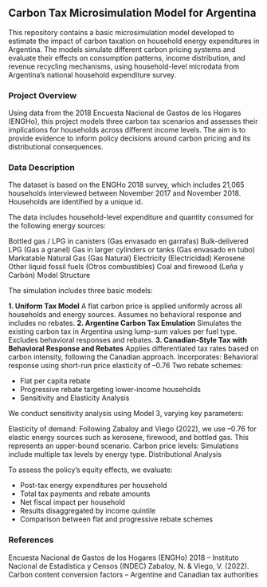 ## Carbon Tax Microsimulation Model for Argentina

This repository contains a basic microsimulation model developed to estimate the impact of carbon taxation on household energy expenditures in Argentina. The models simulate different carbon pricing systems and evaluate their effects on consumption patterns, income distribution, and revenue recycling mechanisms, using household-level microdata from Argentina’s national household expenditure survey.

### Project Overview

Using data from the 2018 Encuesta Nacional de Gastos de los Hogares (ENGHo), this project models three carbon tax scenarios and assesses their implications for households across different income levels. The aim is to provide evidence to inform policy decisions around carbon pricing and its distributional consequences.

### Data Description

The dataset is based on the ENGHo 2018 survey, which includes 21,065 households interviewed between November 2017 and November 2018. Households are identified by a unique id.

The data includes household-level expenditure and quantity consumed for the following energy sources:

Bottled gas / LPG in canisters (Gas envasado en garrafas)
Bulk-delivered LPG (Gas a granel)
Gas in larger cylinders or tanks (Gas envasado en tubo)
Markatable Natural Gas (Gas Natural)
Electricity (Electricidad)
Kerosene
Other liquid fossil fuels (Otros combustibles)
Coal and firewood (Leña y Carbón)
Model Structure

The simulation includes three basic models:

**1. Uniform Tax Model**
A flat carbon price is applied uniformly across all households and energy sources.
Assumes no behavioral response and includes no rebates.
**2. Argentine Carbon Tax Emulation**
Simulates the existing carbon tax in Argentina using lump-sum values per fuel type.
Excludes behavioral responses and rebates.
**3. Canadian-Style Tax with Behavioral Response and Rebates**
Applies differentiated tax rates based on carbon intensity, following the Canadian approach.
Incorporates:
Behavioral response using short-run price elasticity of –0.76
Two rebate schemes:
- Flat per capita rebate
- Progressive rebate targeting lower-income households
- Sensitivity and Elasticity Analysis

We conduct sensitivity analysis using Model 3, varying key parameters:

Elasticity of demand: Following Zabaloy and Viego (2022), we use –0.76 for elastic energy sources such as kerosene, firewood, and bottled gas. This represents an upper-bound scenario.
Carbon price levels: Simulations include multiple tax levels by energy type.
Distributional Analysis

To assess the policy’s equity effects, we evaluate:

- Post-tax energy expenditures per household
- Total tax payments and rebate amounts
- Net fiscal impact per household
- Results disaggregated by income quintile
- Comparison between flat and progressive rebate schemes

### References

Encuesta Nacional de Gastos de los Hogares (ENGHo) 2018 – Instituto Nacional de Estadística y Censos (INDEC)
Zabaloy, N. & Viego, V. (2022). 
Carbon content conversion factors – Argentine and Canadian tax authorities
